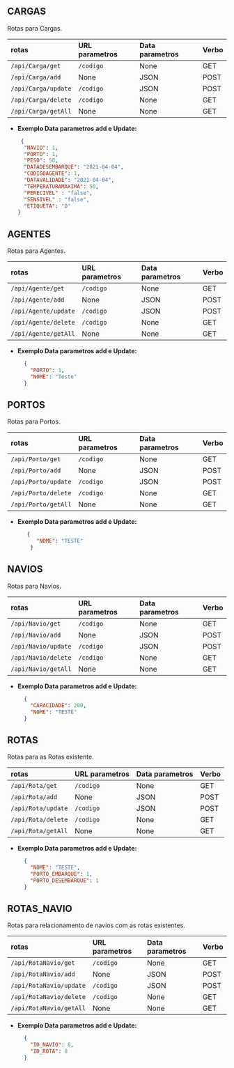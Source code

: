 **CARGAS**
----
  Rotas para Cargas.
  
| rotas      | URL parametros                       | Data parametros                   | Verbo 
|:--------------|:----------------------------------|:----------------------------------|:----------------------------------|
| `/api/Carga/get` | `/codigo` | None | GET
| `/api/Carga/add` | None | JSON | POST
| `/api/Carga/update` | `/codigo` | JSON | POST
| `/api/Carga/delete` | `/codigo` | None | GET
| `/api/Carga/getAll` | None | None | GET


* **Exemplo Data parametros add e Update:**

  ```json
   {
    "NAVIO": 1,
    "PORTO": 1,
    "PESO": 50,
    "DATADESEMBARQUE": "2021-04-04",
    "CODIGOAGENTE": 1,
    "DATAVALIDADE": "2021-04-04",
    "TEMPERATURAMAXIMA": 50,
    "PERECIVEL" : "false",
    "SENSIVEL" : "false",
    "ETIQUETA": "D"
  }
  ```



**AGENTES**
----
  Rotas para Agentes.
  
| rotas      | URL parametros                       | Data parametros                   | Verbo 
|:--------------|:----------------------------------|:----------------------------------|:----------------------------------|
| `/api/Agente/get` | `/codigo` | None | GET
| `/api/Agente/add` | None | JSON | POST
| `/api/Agente/update` | `/codigo` | JSON | POST
| `/api/Agente/delete` | `/codigo` | None | GET
| `/api/Agente/getAll` | None | None | GET


* **Exemplo Data parametros add e Update:**

  ```json
    {
      "PORTO": 1,
      "NOME": "Teste"
    }
  ```


**PORTOS**
----
  Rotas para Portos.
  
| rotas      | URL parametros                       | Data parametros                   | Verbo 
|:--------------|:----------------------------------|:----------------------------------|:----------------------------------|
| `/api/Porto/get` | `/codigo` | None | GET
| `/api/Porto/add` | None | JSON | POST
| `/api/Porto/update` | `/codigo` | JSON | POST
| `/api/Porto/delete` | `/codigo` | None | GET
| `/api/Porto/getAll` | None | None | GET


* **Exemplo Data parametros add e Update:**

  ```json
     {
        "NOME": "TESTE"
      }
  ```


**NAVIOS**
----
  Rotas para Navios.
  
| rotas      | URL parametros                       | Data parametros                   | Verbo 
|:--------------|:----------------------------------|:----------------------------------|:----------------------------------|
| `/api/Navio/get` | `/codigo` | None | GET
| `/api/Navio/add` | None | JSON | POST
| `/api/Navio/update` | `/codigo` | JSON | POST
| `/api/Navio/delete` | `/codigo` | None | GET
| `/api/Navio/getAll` | None | None | GET


* **Exemplo Data parametros add e Update:**

  ```json
    {
      "CAPACIDADE": 200,
      "NOME": "TESTE"
    }
  ```


**ROTAS**
----
  Rotas para as Rotas existente.
  
| rotas      | URL parametros                       | Data parametros                   | Verbo 
|:--------------|:----------------------------------|:----------------------------------|:----------------------------------|
| `/api/Rota/get` | `/codigo` | None | GET
| `/api/Rota/add` | None | JSON | POST
| `/api/Rota/update` | `/codigo` | JSON | POST
| `/api/Rota/delete` | `/codigo` | None | GET
| `/api/Rota/getAll` | None | None | GET


* **Exemplo Data parametros add e Update:**

  ```json
    {
      "NOME": "TESTE",
      "PORTO_EMBARQUE": 1,
      "PORTO_DESEMBARQUE": 1
    }
  ```


**ROTAS_NAVIO**
----
  Rotas para relacionamento de navios com as rotas existentes.
  
| rotas      | URL parametros                       | Data parametros                   | Verbo 
|:--------------|:----------------------------------|:----------------------------------|:----------------------------------|
| `/api/RotaNavio/get` | `/codigo` | None | GET
| `/api/RotaNavio/add` | None | JSON | POST
| `/api/RotaNavio/update` | `/codigo` | JSON | POST
| `/api/RotaNavio/delete` | `/codigo` | None | GET
| `/api/RotaNavio/getAll` | None | None | GET


* **Exemplo Data parametros add e Update:**

  ```json
    {
      "ID_NAVIO": 8,
      "ID_ROTA": 8
    }
  ```